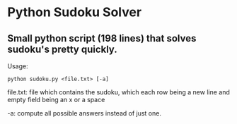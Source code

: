 # Python Sudoku Solver

## Small python script (198 lines) that solves sudoku's pretty quickly.

Usage:

    python sudoku.py <file.txt> [-a]
    
file.txt: file which contains the sudoku, which each row being a new line and empty field being an x or a space

-a: compute all possible answers instead of just one.
